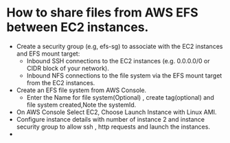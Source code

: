 # How to share files from AWS EFS between EC2 instances.
  * Create a security group (e.g, efs-sg) to associate with the EC2 instances and EFS mount target:
    * Inbound SSH connections to the EC2 instances (e.g. 0.0.0.0/0 or CIDR block of your network).
    * Inbound NFS connections to the file system via the EFS mount target from the EC2 instances. 
  * Create an EFS file system from AWS Console.
    * Enter the Name for file system(Optional) , create tag(optional) and file system created,Note the systemId.
  * On AWS Console Select EC2, Choose Launch Instance with Linux AMI.
  * Configure instance details with number of instance 2 and instance security group to allow ssh , http requests and launch the instances.
  * 
    
